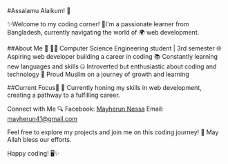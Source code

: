 #Assalamu Alaikum! 👋

✨Welcome to my coding corner!
💎I'm a passionate learner from Bangladesh, currently navigating the world of 🌍 web development.

##About Me 👀
👨‍💻 Computer Science Engineering student | 3rd semester
🌐 Aspiring web developer building a career in coding
📚 Constantly learning new languages and skills
🤐 Introverted but enthusiastic about coding and technology
🤲 Proud Muslim on a journey of growth and learning

##Current Focus🎯
🚀 Currently honing my skills in web development, creating a pathway to a fulfilling career.

Connect with Me 🔍
Facebook: [Mayherun Nessa](https://www.facebook.com/mayherun)
Email: mayherun41@gmail.com

Feel free to explore my projects and join me on this coding journey! 🌟 May Allah bless our efforts.

Happy coding! 🖥️✨
